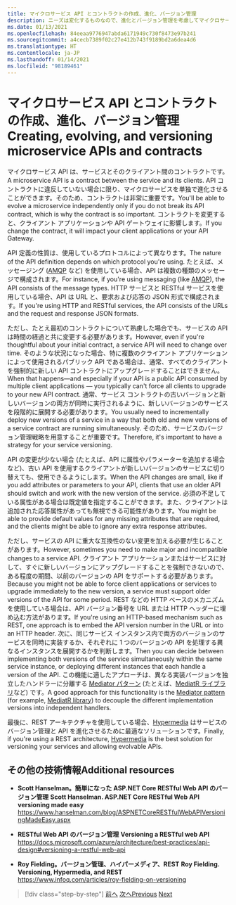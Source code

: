 ```yaml
---
title: マイクロサービス API とコントラクトの作成、進化、バージョン管理
description: ニーズは変化するものなので、進化とバージョン管理を考慮してマイクロサービス API とコントラクトを作成します。
ms.date: 01/13/2021
ms.openlocfilehash: 84eeaa9776947abda6171949c730f8473e97b241
ms.sourcegitcommit: a4cecb7389f02c27e412b743f9189bd2a6dea4d6
ms.translationtype: HT
ms.contentlocale: ja-JP
ms.lasthandoff: 01/14/2021
ms.locfileid: "98189461"
---
```

# <a name="creating-evolving-and-versioning-microservice-apis-and-contracts"></a><span data-ttu-id="26784-103">マイクロサービス API とコントラクトの作成、進化、バージョン管理</span><span class="sxs-lookup"><span data-stu-id="26784-103">Creating, evolving, and versioning microservice APIs and contracts</span></span>

<span data-ttu-id="26784-104">マイクロサービス API は、サービスとそのクライアント間のコントラクトです。</span><span class="sxs-lookup"><span data-stu-id="26784-104">A microservice API is a contract between the service and its clients.</span></span> <span data-ttu-id="26784-105">API コントラクトに違反していない場合に限り、マイクロサービスを単独で進化させることができます。そのため、コントラクトは非常に重要です。</span><span class="sxs-lookup"><span data-stu-id="26784-105">You'll be able to evolve a microservice independently only if you do not break its API contract, which is why the contract is so important.</span></span> <span data-ttu-id="26784-106">コントラクトを変更すると、クライアント アプリケーションや API ゲートウェイに影響します。</span><span class="sxs-lookup"><span data-stu-id="26784-106">If you change the contract, it will impact your client applications or your API Gateway.</span></span>

<span data-ttu-id="26784-107">API 定義の性質は、使用しているプロトコルによって異なります。</span><span class="sxs-lookup"><span data-stu-id="26784-107">The nature of the API definition depends on which protocol you're using.</span></span> <span data-ttu-id="26784-108">たとえば、メッセージング ([AMQP](http://www.amqp.org/) など) を使用している場合、API は複数の種類のメッセージで構成されます。</span><span class="sxs-lookup"><span data-stu-id="26784-108">For instance, if you're using messaging (like [AMQP](http://www.amqp.org/)), the API consists of the message types.</span></span> <span data-ttu-id="26784-109">HTTP サービスと RESTful サービスを使用している場合、API は URL と、要求および応答の JSON 形式で構成されます。</span><span class="sxs-lookup"><span data-stu-id="26784-109">If you're using HTTP and RESTful services, the API consists of the URLs and the request and response JSON formats.</span></span>

<span data-ttu-id="26784-110">ただし、たとえ最初のコントラクトについて熟慮した場合でも、サービスの API は時間の経過と共に変更する必要があります。</span><span class="sxs-lookup"><span data-stu-id="26784-110">However, even if you're thoughtful about your initial contract, a service API will need to change over time.</span></span> <span data-ttu-id="26784-111">そのような状況になった場合、特に複数のクライアント アプリケーションによって使用されるパブリック API である場合は、通常、すべてのクライアントを強制的に新しい API コントラクトにアップグレードすることはできません。</span><span class="sxs-lookup"><span data-stu-id="26784-111">When that happens—and especially if your API is a public API consumed by multiple client applications — you typically can't force all clients to upgrade to your new API contract.</span></span> <span data-ttu-id="26784-112">通常、サービス コントラクトの古いバージョンと新しいバージョンの両方が同時に実行されるように、新しいバージョンのサービスを段階的に展開する必要があります。</span><span class="sxs-lookup"><span data-stu-id="26784-112">You usually need to incrementally deploy new versions of a service in a way that both old and new versions of a service contract are running simultaneously.</span></span> <span data-ttu-id="26784-113">そのため、サービスのバージョン管理戦略を用意することが重要です。</span><span class="sxs-lookup"><span data-stu-id="26784-113">Therefore, it's important to have a strategy for your service versioning.</span></span>

<span data-ttu-id="26784-114">API の変更が少ない場合 (たとえば、API に属性やパラメーターを追加する場合など)、古い API を使用するクライアントが新しいバージョンのサービスに切り替えても、使用できるようにします。</span><span class="sxs-lookup"><span data-stu-id="26784-114">When the API changes are small, like if you add attributes or parameters to your API, clients that use an older API should switch and work with the new version of the service.</span></span> <span data-ttu-id="26784-115">必須の不足している属性がある場合は既定値を指定することができます。また、クライアントは追加された応答属性があっても無視できる可能性があります。</span><span class="sxs-lookup"><span data-stu-id="26784-115">You might be able to provide default values for any missing attributes that are required, and the clients might be able to ignore any extra response attributes.</span></span>

<span data-ttu-id="26784-116">ただし、サービスの API に重大な互換性のない変更を加える必要が生じることがあります。</span><span class="sxs-lookup"><span data-stu-id="26784-116">However, sometimes you need to make major and incompatible changes to a service API.</span></span> <span data-ttu-id="26784-117">クライアント アプリケーションまたはサービスに対して、すぐに新しいバージョンにアップグレードすることを強制できないので、ある程度の期間、以前のバージョンの API をサポートする必要があります。</span><span class="sxs-lookup"><span data-stu-id="26784-117">Because you might not be able to force client applications or services to upgrade immediately to the new version, a service must support older versions of the API for some period.</span></span> <span data-ttu-id="26784-118">REST などの HTTP ベースのメカニズムを使用している場合は、API バージョン番号を URL または HTTP ヘッダーに埋め込む方法があります。</span><span class="sxs-lookup"><span data-stu-id="26784-118">If you're using an HTTP-based mechanism such as REST, one approach is to embed the API version number in the URL or into an HTTP header.</span></span> <span data-ttu-id="26784-119">次に、同じサービス インスタンス内で両方のバージョンのサービスを同時に実装するか、それぞれに 1 つのバージョンの API を処理する異なるインスタンスを展開するかを判断します。</span><span class="sxs-lookup"><span data-stu-id="26784-119">Then you can decide between implementing both versions of the service simultaneously within the same service instance, or deploying different instances that each handle a version of the API.</span></span> <span data-ttu-id="26784-120">この機能に適したアプローチは、異なる実装バージョンを独立したハンドラーに分離する [Mediator パターン](https://en.wikipedia.org/wiki/Mediator_pattern) (たとえば、[MediatR ライブラリ](https://github.com/jbogard/MediatR)など) です。</span><span class="sxs-lookup"><span data-stu-id="26784-120">A good approach for this functionality is the [Mediator pattern](https://en.wikipedia.org/wiki/Mediator_pattern) (for example, [MediatR library](https://github.com/jbogard/MediatR)) to decouple the different implementation versions into independent handlers.</span></span>

<span data-ttu-id="26784-121">最後に、REST アーキテクチャを使用している場合、[Hypermedia](https://www.infoq.com/articles/mark-baker-hypermedia) はサービスのバージョン管理と API を進化させるために最適なソリューションです。</span><span class="sxs-lookup"><span data-stu-id="26784-121">Finally, if you're using a REST architecture, [Hypermedia](https://www.infoq.com/articles/mark-baker-hypermedia) is the best solution for versioning your services and allowing evolvable APIs.</span></span>

## <a name="additional-resources"></a><span data-ttu-id="26784-122">その他の技術情報</span><span class="sxs-lookup"><span data-stu-id="26784-122">Additional resources</span></span>

- <span data-ttu-id="26784-123">**Scott Hanselman。簡単になった ASP.NET Core RESTful Web API のバージョン管理** </span><span class="sxs-lookup"><span data-stu-id="26784-123">**Scott Hanselman. ASP.NET Core RESTful Web API versioning made easy** </span></span>\
  <https://www.hanselman.com/blog/ASPNETCoreRESTfulWebAPIVersioningMadeEasy.aspx>

- <span data-ttu-id="26784-124">**RESTful Web API のバージョン管理** </span><span class="sxs-lookup"><span data-stu-id="26784-124">**Versioning a RESTful web API** </span></span>\
  <https://docs.microsoft.com/azure/architecture/best-practices/api-design#versioning-a-restful-web-api>

- <span data-ttu-id="26784-125">**Roy Fielding。バージョン管理、ハイパーメディア、REST** </span><span class="sxs-lookup"><span data-stu-id="26784-125">**Roy Fielding. Versioning, Hypermedia, and REST** </span></span>\
  <https://www.infoq.com/articles/roy-fielding-on-versioning>

>[!div class="step-by-step"]
><span data-ttu-id="26784-126">[前へ](asynchronous-message-based-communication.md)
>[次へ](microservices-addressability-service-registry.md)</span><span class="sxs-lookup"><span data-stu-id="26784-126">[Previous](asynchronous-message-based-communication.md)
[Next](microservices-addressability-service-registry.md)</span></span>
